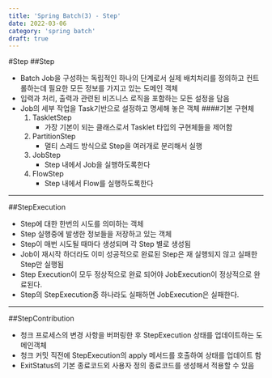 ```yaml
---
title: 'Spring Batch(3) - Step'
date: 2022-03-06
category: 'spring batch'
draft: true
---
```


#Step
##Step
- Batch Job을 구성하는 독립적인 하나의 단계로서 실제 배치처리를 정의하고 컨트롤하는데 필요한 모든 정보를 가지고 있는 도메인 객체
- 입력과 처리, 출력과 관련된 비즈니스 로직을 포함하는 모든 설정을 담음
- Job의 세부 작업을 Task기반으로 설정하고 명세해 놓은 객체
    ####기본 구현체
    1. TaskletStep
       - 가장 기본이 되는 클래스로서 Tasklet 타입의 구현체들을 제어함
    1. PartitionStep
       - 멀티 스레드 방식으로 Step을 여러개로 분리해서 실행
    1. JobStep
       - Step 내에서 Job을 실행하도록한다
    1. FlowStep
       - Step 내에서 Flow를 실행하도록한다 
    
---
##StepExecution
- Step에 대한 한번의 시도를 의미하는 객체
- Step 실행중에 발생한 정보들을 저장하고 있는 객체
- Step이 매번 시도될 때마다 생성되며 각 Step 별로 생성됨
- Job이 재시작 하더라도 이미 성공적으로 완료된 Step은 재 실행되지 않고 실패한 Step만 실행됨
- Step Execution이 모두 정상적으로 완료 되어야 JobExecution이 정상적으로 완료된다.
- Step의 StepExecution중 하나라도 실패하면 JobExecution은 실패한다.
---
##StepContribution
- 청크 프로세스의 변경 사항을 버퍼링한 후 StepExecution 상태를 업데이트하는 도메인객체
- 청크 커밋 직전에 StepExecution의 apply 메서드를 호출하여 상태를 업데이트 함
- ExitStatus의 기본 종료코드외 사용자 정의 종료코드를 생성해서 적용할 수 있음